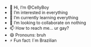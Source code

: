 - 👋 Hi, I’m @CellyBoy
- 👀 I’m interested in everything
- 🌱 I’m currently learning everything
- 💞️ I’m looking to collaborate on nothing
- 📫 How to reach me... ur gay? 
- 😄 Pronouns: bruh
- ⚡ Fun fact: I´m Brazilian

<!---
CellyBoy/CellyBoy is a ✨ special ✨ repository because its `README.md` (this file) appears on your GitHub profile.
You can click the Preview link to take a look at your changes.
--->
